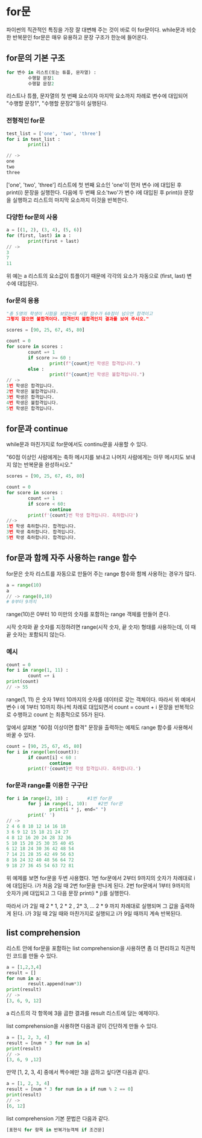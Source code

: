 # for문

파이썬의 직관적인 특징을 가장 잘 대변해 주는 것이 바로 이 for문이다. while문과 비슷한 반복문인 for문은 매우 유용하고 문장 구조가 한눈에 들어온다.

## for문의 기본 구조

```python
for 변수 in 리스트(또는 튜플, 문자열) :
		수행할 문장1
		수행할 문장2
```

리스트나 튜플, 문자열의 첫 번째 요소이자 마지막 요소까지 차례로 변수에 대입되어 "수행할 문장1", "수행할 문장2"등이 실행된다.

### 전형적인 for문

```python
test_list = ['one', 'two', 'three']
for i in test_list :
		print(i)

// -> 
one
two
three
```

['one', 'two', 'three'] 리스트에 첫 번째 요소인 'one'이 먼저 변수 i에 대입된 후 print(i) 문장을 실행한다. 다음에 두 번째 요소'two'가 변수 i에 대입된 후 print(i) 문장을 실행하고 리스트의 마지막 요소까지 이것을 반복한다.

### 다양한 for문의 사용

```python
a = [(1, 2), (3, 4), (5, 6)]
for (first, last) in a :
		print(first + last)
// ->
3
7
11
```

위 예는 a 리스트의 요소값이 튜플이기 때문에 각각의 요소가 자동으로 (first, last) 변수에 대입된다.

### for문의 응용

```python
"총 5명의 학생이 시험을 보았는데 시험 점수가 60점이 넘으면 합격이고
그렇지 않으면 불합격이다. 합격인지 불합격인지 결과를 보여 주시오."
```

```python
scores = [90, 25, 67, 45, 80]

count = 0
for score in scores : 
		count =+ 1
		if score >= 60 :
				print(f"{count}번 학생은 합격입니다.")
		else : 
				print(f"{count}번 학생은 불합격입니다.")
// -> 
1번 학생은 합격입니다.
2번 학생은 불합격입니다.
3번 학생은 합격입니다.
4번 학생은 불합격입니다.
5번 학생은 합격입니다.
```

## for문과 continue

while문과 마친가지로 for문에서도 continu문을 사용할 수 있다. 

"60점 이상인 사람에게는 축하 메시지를 보내고 나머지 사람에게는 아무 메시지도 보내지 않는 반복문을 완성하시오."

```python
scores = [90, 25, 67, 45, 80]

count = 0
for score in scores :
		count =+ 1
		if score < 60:
				continue
		print(f'{count}번 학생 합격입니다. 축하합니다')
//->
1번 학생 축하합니다. 합격입니다.
3번 학생 축하합니다. 합격입니다.
5번 학생 축하합니다. 합격입니다.
```

## for문과 함께 자주 사용하는 range 함수

for문은 숫자 리스트를 자동으로 만들어 주는 range 함수와 함께 사용하는 경우가 많다.

```python
a = range(10)
a
// -> range(0,10)
# 0부터 9까지
```

range(10)은 0부터 10 미만의 숫자를 포함하는 range 객체를 만들어 준다.

시작 숫자와 끝 숫자를 지정하려면 range(시작 숫자, 끝 숫자) 형태를 사용하는데, 이 때 끝 숫자는 포함되지 않는다.

### 예시

```python
count = 0
for i in range(1, 11) :
		count =+ i
print(count)
// -> 55
```

range(1, 11) 은 숫자 1부터 10까지의 숫자를 데이터로 갖는 객체이다. 따라서 위 예에서 변수 i 에 1부터 10까지 하나씩 차례로 대입되면서 count = count + i 문장을 반복적으로 수행하고 count 는 최종적으로 55가 된다.

앞에서 살펴본 "60점 이상이면 합격" 문장을 출력하는 예제도 range 함수를 사용해서 바꿀 수 있다.

```python
count = [90, 25, 67, 45, 80]
for i in range(len(count)):
		if count[i] < 60 :
				continue
		print(f'{count}번 학생 합격입니다. 축하합니다.')
```

### for문과 range를 이용한 구구단

```python
for i in range(2, 10) :       #1번 for문
		for j in range(1, 10):    #2번 for문
				print(i * j, end=" ")
		print(' ')
// -> 
2 4 6 8 10 12 14 16 18 
3 6 9 12 15 18 21 24 27 
4 8 12 16 20 24 28 32 36
5 10 15 20 25 30 35 40 45
6 12 18 24 30 36 42 48 54 
7 14 21 28 35 42 49 56 63 
8 16 24 32 40 48 56 64 72 
9 18 27 36 45 54 63 72 81
```

위 예제를 보면 for문을 두번 사용했다. 1번 for문에서 2부터 9까지의 숫자가 차례대로 i에 대입된다. i가 처음 2일 때 2번 for문을 만나게 된다. 2번 for문에서 1부터 9까지의 숫자가 j에 대입되고 그 다음 문장 print(i * j)를 실행한다.

따라서 i가 2일 때 2 * 1, 2 * 2 , 2* 3, ... 2 * 9 까지 차례대로 실행되며 그 값을 출력하게 된다. i가 3일 때 2일 때와 마찬가지로 실행되고 i가 9일 때까지 계속 반복된다.

## list comprehension

리스트 안에 for문을 포함하는 list comprehension을 사용하면 좀 더 편리하고 직관적인 코드를 만들 수 있다.

```python
a = [1,2,3,4]
result = []
for num in a:
		result.append(num*3)
print(result)
// -> 
[3, 6, 9, 12]
```

a 리스트의 각 항목에 3을 곱한 결과를 result 리스트에 담는 예제이다.

list comprehension을 사용하면 다음과 같이 간단하게 만들 수 있다. 

```python
a = [1, 2, 3, 4]
result = [num * 3 for num in a]
print(result)
// ->
[3, 6, 9 ,12]
```

만약 [1, 2, 3, 4] 중에서 짝수에만 3을 곱하고 싶다면 다음과 같다.

```python
a = [1, 2, 3, 4]
result = [num * 3 for num in a if num % 2 == 0]
print(result)
// ->
[6, 12]
```

list comprehension 기본 문법은 다음과 같다.

```python
[표현식 for 항목 in 반복가능객체 if 조건문]
```